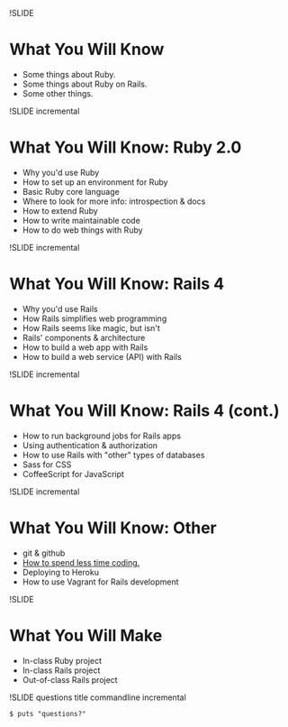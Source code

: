 !SLIDE
# What You Will Know

* Some things about Ruby.
* Some things about Ruby on Rails.
* Some other things.

!SLIDE incremental
# What You Will Know: Ruby 2.0

* Why you'd use Ruby
* How to set up an environment for Ruby
* Basic Ruby core language
* Where to look for more info: introspection & docs
* How to extend Ruby
* How to write maintainable code
* How to do web things with Ruby

!SLIDE incremental
# What You Will Know: Rails 4

* Why you'd use Rails
* How Rails simplifies web programming
* How Rails seems like magic, but isn't
* Rails' components & architecture
* How to build a web app with Rails
* How to build a web service (API) with Rails

!SLIDE incremental
# What You Will Know: Rails 4 (cont.)

* How to run background jobs for Rails apps
* Using authentication & authorization
* How to use Rails with "other" types of databases
* Sass for CSS
* CoffeeScript for JavaScript


!SLIDE incremental
# What You Will Know: Other

* git & github
* [How to spend less time coding.](http://www.rubyrags.com/products/9)
* Deploying to Heroku
* How to use Vagrant for Rails development

!SLIDE
# What You Will Make

* In-class Ruby project
* In-class Rails project
* Out-of-class Rails project


!SLIDE questions title commandline incremental

```
$ puts "questions?"
```
